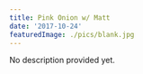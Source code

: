 ```yaml
---
title: Pink Onion w/ Matt
date: '2017-10-24'
featuredImage: ./pics/blank.jpg
---
```


No description provided yet.

